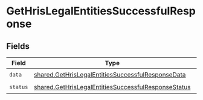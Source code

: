# GetHrisLegalEntitiesSuccessfulResponse


## Fields

| Field                                                                                                                      | Type                                                                                                                       | Required                                                                                                                   | Description                                                                                                                |
| -------------------------------------------------------------------------------------------------------------------------- | -------------------------------------------------------------------------------------------------------------------------- | -------------------------------------------------------------------------------------------------------------------------- | -------------------------------------------------------------------------------------------------------------------------- |
| `data`                                                                                                                     | [shared.GetHrisLegalEntitiesSuccessfulResponseData](../../models/shared/gethrislegalentitiessuccessfulresponsedata.md)     | :heavy_check_mark:                                                                                                         | N/A                                                                                                                        |
| `status`                                                                                                                   | [shared.GetHrisLegalEntitiesSuccessfulResponseStatus](../../models/shared/gethrislegalentitiessuccessfulresponsestatus.md) | :heavy_check_mark:                                                                                                         | N/A                                                                                                                        |